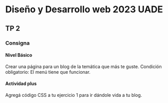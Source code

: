 # Diseño y Desarrollo web 2023 UADE

## TP 2

### Consigna

#### Nivel Básico

Crear una página para un blog de la temática que más te guste.
Condición obligatorio: El menú tiene que funcionar.

#### Actividad plus

Agregá código CSS a tu ejercicio 1 para ir dándole vida a tu blog.
